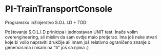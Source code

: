 # PI-TrainTransportConsole
Programsko inžinjerstvo S.O.L.I.D + TDD

Poštovanje S.O.L.I.D prinicipa i jednostavan UNIT test. Inače volim overengineering, ali mislim da sam ovdje malo pretjerao.
Ima još neke stvari koje bi volio napraviti drukčije ali imam još relativno ograničeno znanje o genericisima i nisam na "ti" još sa njima :)
